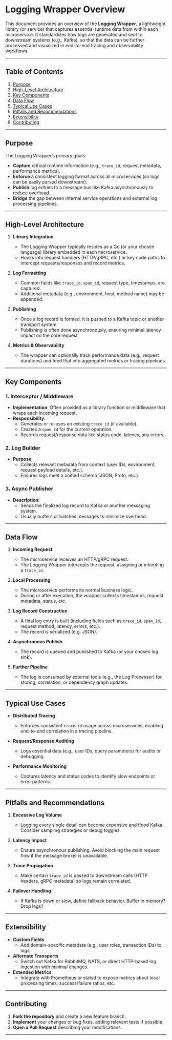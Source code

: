 # Logging Wrapper Overview

This document provides an overview of the **Logging Wrapper**, a lightweight library (or service) that captures essential runtime data from within each microservice. It standardizes how logs are generated and sent to downstream systems (e.g., Kafka), so that the data can be further processed and visualized in end-to-end tracing and observability workflows.

---

## Table of Contents

1. [Purpose](#purpose)  
2. [High-Level Architecture](#high-level-architecture)  
3. [Key Components](#key-components)  
4. [Data Flow](#data-flow)  
5. [Typical Use Cases](#typical-use-cases)  
6. [Pitfalls and Recommendations](#pitfalls-and-recommendations)  
7. [Extensibility](#extensibility)  
8. [Contributing](#contributing)  

---

## Purpose

The Logging Wrapper’s primary goals:

- **Capture** critical runtime information (e.g., `trace_id`, request metadata, performance metrics).  
- **Enforce** a consistent logging format across all microservices (so logs can be easily parsed downstream).  
- **Publish** log entries to a message bus like Kafka asynchronously to reduce overhead.  
- **Bridge** the gap between internal service operations and external log processing pipelines.

---

## High-Level Architecture

1. **Library Integration**  
   - The Logging Wrapper typically resides as a Go (or your chosen language) library embedded in each microservice.  
   - Hooks into request handlers (HTTP/gRPC, etc.) or key code paths to intercept requests/responses and record metrics.

2. **Log Formatting**  
   - Common fields like `trace_id`, `span_id`, request type, timestamps, are captured.  
   - Additional metadata (e.g., environment, host, method name) may be appended.

3. **Publishing**  
   - Once a log record is formed, it is pushed to a Kafka topic or another transport system.  
   - Publishing is often done asynchronously, ensuring minimal latency impact on the core request.

4. **Metrics & Observability**  
   - The wrapper can optionally track performance data (e.g., request durations) and feed that into aggregated metrics or tracing pipelines.

---

## Key Components

### 1. Interceptor / Middleware
- **Implementation**: Often provided as a library function or middleware that wraps each incoming request.  
- **Responsibility**:  
  - Generates or re-uses an existing `trace_id` (if available).  
  - Creates a `span_id` for the current operation.  
  - Records request/response data like status code, latency, any errors.

### 2. Log Builder
- **Purpose**:  
  - Collects relevant metadata from context (user IDs, environment, request payload details, etc.).  
  - Ensures logs meet a unified schema (JSON, Proto, etc.).

### 3. Async Publisher
- **Description**:  
  - Sends the finalized log record to Kafka or another messaging system.  
  - Usually buffers or batches messages to minimize overhead.

---

## Data Flow

1. **Incoming Request**  
   - The microservice receives an HTTP/gRPC request.  
   - The Logging Wrapper intercepts the request, assigning or inheriting a `trace_id`.

2. **Local Processing**  
   - The microservice performs its normal business logic.  
   - During or after execution, the wrapper collects timestamps, request metadata, status, etc.

3. **Log Record Construction**  
   - A final log entry is built (including fields such as `trace_id`, `span_id`, request method, latency, errors, etc.).  
   - The record is serialized (e.g. JSON).

4. **Asynchronous Publish**  
   - The record is queued and published to Kafka (or your chosen log sink).

5. **Further Pipeline**  
   - The log is consumed by external tools (e.g., the Log Processor) for storing, correlation, or dependency graph updates.

---

## Typical Use Cases

- **Distributed Tracing**  
  - Enforces consistent `trace_id` usage across microservices, enabling end-to-end correlation in a tracing pipeline.

- **Request/Response Auditing**  
  - Logs essential data (e.g., user IDs, query parameters) for audits or debugging.

- **Performance Monitoring**  
  - Captures latency and status codes to identify slow endpoints or error patterns.

---

## Pitfalls and Recommendations

1. **Excessive Log Volume**  
   - Logging every single detail can become expensive and flood Kafka. Consider sampling strategies or debug toggles.

2. **Latency Impact**  
   - Ensure asynchronous publishing. Avoid blocking the main request flow if the message broker is unavailable.

3. **Trace Propagation**  
   - Make certain `trace_id` is passed to downstream calls (HTTP headers, gRPC metadata) so logs remain correlated.

4. **Failover Handling**  
   - If Kafka is down or slow, define fallback behavior. Buffer in memory? Drop logs?

---

## Extensibility

- **Custom Fields**  
  - Add domain-specific metadata (e.g., user roles, transaction IDs) to logs.  
- **Alternate Transports**  
  - Switch out Kafka for RabbitMQ, NATS, or direct HTTP-based log ingestion with minimal changes.  
- **Extended Metrics**  
  - Integrate with Prometheus or statsd to expose metrics about local processing times, success/failure ratios, etc.

---

## Contributing

1. **Fork the repository** and create a new feature branch.  
2. **Implement** your changes or bug fixes, adding relevant tests if possible.  
3. **Open a Pull Request** describing your modifications.

---
